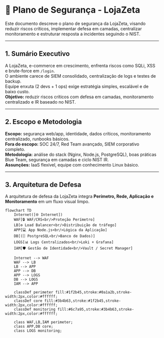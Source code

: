 # 📌 Plano de Segurança - LojaZeta

Este documento descreve o plano de segurança da LojaZeta, visando reduzir riscos críticos, implementar defesa em camadas, centralizar monitoramento e estruturar resposta a incidentes seguindo o NIST.

---

## 1. Sumário Executivo
A LojaZeta, e-commerce em crescimento, enfrenta riscos como SQLi, XSS e brute-force em `/login`.  
O ambiente carece de SIEM consolidado, centralização de logs e testes de backup.  
Equipe enxuta (2 devs + 1 ops) exige estratégia simples, escalável e de baixo custo.  
**Objetivo:** reduzir riscos críticos com defesa em camadas, monitoramento centralizado e IR baseado no NIST.

---

## 2. Escopo e Metodologia
**Escopo:** segurança web/app, identidade, dados críticos, monitoramento centralizado, runbooks básicos.  
**Fora do escopo:** SOC 24/7, Red Team avançado, SIEM corporativo completo.  
**Metodologia:** análise do stack (Nginx, Node.js, PostgreSQL), boas práticas Blue Team, segurança em camadas e ciclo NIST IR.  
**Assunções:** IaaS flexível, equipe com conhecimento Linux básico.

---

## 3. Arquitetura de Defesa

A arquitetura de defesa da LojaZeta integra **Perímetro, Rede, Aplicação e Monitoramento** em um fluxo visual limpo.

```mermaid
flowchart TD
    Internet([🌐 Internet])
    WAF[🔒 WAF/CRS<br/>Proteção Perímetro]
    LB[⚙️ Load Balancer<br/>Distribuição de tráfego]
    APP[💻 App Node.js<br/>Lógica da Aplicação]
    DB[(🗄️ PostgreSQL<br/>Banco de Dados)]
    LOGS[📊 Logs Centralizados<br/>Loki + Grafana]
    IAM[🛡️ Gestão de Identidade<br/>Vault / Secret Manager]

    Internet --> WAF
    WAF --> LB
    LB --> APP
    APP --> DB
    APP --> LOGS
    DB --> LOGS
    IAM --> APP

    classDef perimeter fill:#1f2b45,stroke:#0a1a2b,stroke-width:2px,color:#ffffff;
    classDef core fill:#3b4b63,stroke:#1f2b45,stroke-width:2px,color:#ffffff;
    classDef monitoring fill:#6c7a95,stroke:#3b4b63,stroke-width:2px,color:#ffffff;

    class WAF,LB,IAM perimeter;
    class APP,DB core;
    class LOGS monitoring;
